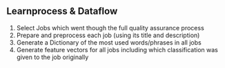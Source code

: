 Learnprocess & Dataflow
---

1. Select Jobs which went though the full quality assurance process
2. Prepare and preprocess each job (using its title and description)
3. Generate a Dictionary of the most used words/phrases in all jobs
4. Generate feature vectors for all jobs including which classification was given to the job originally
